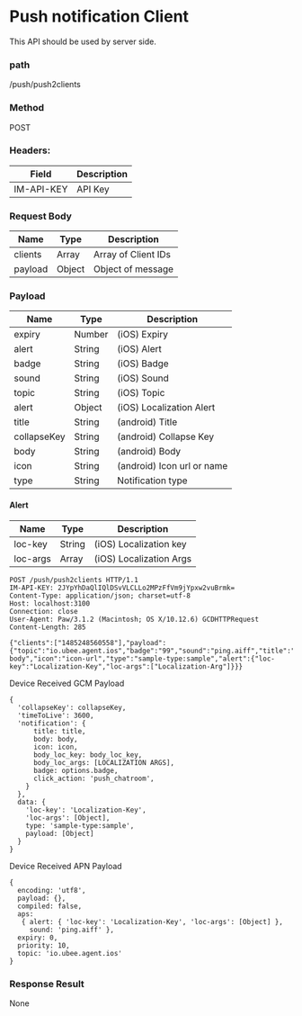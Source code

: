 # Push notification Client

This API should be used by server side.

### path

/push/push2clients

### Method

POST

### Headers:

| Field      | Description |
| ---------- | ----------- |
| IM-API-KEY | API Key     |

### Request Body

| Name    | Type   | Description         |
| ------- | ------ | ------------------- |
| clients | Array  | Array of Client IDs |
| payload | Object | Object of message   |

### Payload

| Name        | Type   | Description                |
| ----------- | ------ | -------------------------- |
| expiry      | Number | (iOS) Expiry               |
| alert       | String | (iOS) Alert                |
| badge       | String | (iOS) Badge                |
| sound       | String | (iOS) Sound                |
| topic       | String | (iOS) Topic                |
| alert       | Object | (iOS) Localization Alert   |
| title       | String | (android) Title            |
| collapseKey | String | (android) Collapse Key     |
| body        | String | (android) Body             |
| icon        | String | (android) Icon url or name |
| type        | String | Notification type          |

#### Alert

| Name     | Type   | Description             |
| -------- | ------ | ----------------------- |
| loc-key  | String | (iOS) Localization key  |
| loc-args | Array  | (iOS) Localization Args |

```
POST /push/push2clients HTTP/1.1
IM-API-KEY: 2JYpYhDaQlIQlDSvVLCLLo2MPzFfVm9jYpxw2vuBrmk=
Content-Type: application/json; charset=utf-8
Host: localhost:3100
Connection: close
User-Agent: Paw/3.1.2 (Macintosh; OS X/10.12.6) GCDHTTPRequest
Content-Length: 285

{"clients":["1485248560558"],"payload":{"topic":"io.ubee.agent.ios","badge":"99","sound":"ping.aiff","title":"Title","collapseKey":"collapseKey","body":"message body","icon":"icon-url","type":"sample-type:sample","alert":{"loc-key":"Localization-Key","loc-args":["Localization-Arg"]}}}
```

Device Received GCM Payload

```
{
  'collapseKey': collapseKey,
  'timeToLive': 3600,
  'notification': {
      title: title,
      body: body,
      icon: icon,
      body_loc_key: body_loc_key,
      body_loc_args: [LOCALIZATION ARGS],
      badge: options.badge,
      click_action: 'push_chatroom',
    }
  },
  data: {
    'loc-key': 'Localization-Key',
    'loc-args': [Object],
    type: 'sample-type:sample',
    payload: [Object]
  }
}
```

Device Received APN Payload

```
{
  encoding: 'utf8',
  payload: {},
  compiled: false,
  aps:
   { alert: { 'loc-key': 'Localization-Key', 'loc-args': [Object] },
     sound: 'ping.aiff' },
  expiry: 0,
  priority: 10,
  topic: 'io.ubee.agent.ios'
}
```

### Response Result

None
